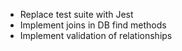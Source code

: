 * Replace test suite with Jest
* Implement joins in DB find methods
* Implement validation of relationships
